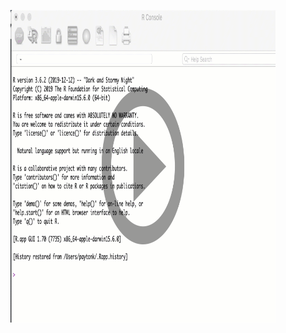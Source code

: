 <script
  src="https://code.jquery.com/jquery-3.6.0.slim.min.js"
  integrity="sha256-u7e5khyithlIdTpu22PHhENmPcRdFiHRjhAuHcs05RI="
  crossorigin="anonymous"></script>

<figure>
  <img src="img/r_console.png" height="500" width="800" alt="Static Image" data-alt="img/r_console.gif">
</figure>

<script src="js/scripts.js"></script>

